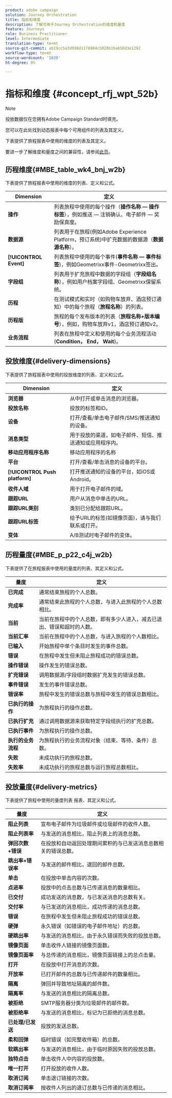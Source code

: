 ```yaml
---
product: adobe campaign
solution: Journey Orchestration
title: 指标和维度
description: 了解可用于Journey Orchestration的维度和量度
feature: Journeys
role: Business Practitioner
level: Intermediate
translation-type: tm+mt
source-git-commit: ab19cc5a3d998d1178984c5028b1ba650d3e1292
workflow-type: tm+mt
source-wordcount: '1039'
ht-degree: 0%

---
```



# 指标和维度 {#concept_rfj_wpt_52b}

>[!NOTE]
>
>投放数据仅在您拥有Adobe Campaign Standard时填充。

您可以在此处找到动态报表中每个可用组件的列表及其定义。

下表提供了旅程报表中使用的维度的列表及其定义。

要进一步了解维度和量度之间的兼容性，请参阅[此页](../assets/do-not-localize/dynamic_report_compatibility_journey.pdf)。

## 历程维度{#MBE_table_wk4_bnj_w2b}

下表提供了旅程报表中使用的维度的列表、定义和公式。

| Dimension | 定义 |
|--- |--- |
| **操作** | 列表旅程中使用的每个操作（**操作名称 — 操作标签**），例如推送 — 注销确认、电子邮件 — 奖励保真度。 |
| **数据源** | 列表用于在旅程(例如Adobe Experience Platform，预订系统)中扩充数据的数据源（**数据源名称**）。 |
| **[!UICONTROL Event]** | 列表旅程中使用的每个事件(**事件名称 — 事件标签**)，例如Geometrixx事件-Geometrixx签出。 |
| **字段组** | 列表用于扩充旅程中数据的字段组（**字段组名称**），例如用户档案字段组、Geometrixx保留系统。 |
| **历程** | 在测试模式和实时（如购物车放弃、酒店预订通知）中的每个旅程（**旅程名称**）的列表。 |
| **历程版** | 旅程的每个发布版本的列表（**旅程名称+版本编号**），例如，购物车放弃v1，酒店预订通知v2。 |
| **业务流程** | 列表在旅程中定义和使用的每个业务流程活动(**Condition， End， Wait**)。 |

## 投放维度{#delivery-dimensions}

下表提供了旅程报表中使用的投放维度的列表、定义和公式。

| Dimension | 定义 |
|--- |--- |
| **浏览器** | 从中打开或单击消息的浏览器。 |
| **投放名称** | 投放的标签和ID。 |
| **设备** | 打开/查看/单击电子邮件/SMS/推送通知的设备。 |
| **消息类型** | 用于投放的渠道，如电子邮件、短信、推送通知或应用程序内。 |
| **移动应用程序名称** | 移动应用程序的名称 |
| **平台** | 打开/查看/单击消息的设备的平台。 |
| **[!UICONTROL Push platform]** | 打开推送通知的设备的平台，如iOS或Android。 |
| **收件人域** | 用于打开电子邮件的域。 |
| **跟踪URL** | 用户从消息中单击的URL。 |
| **跟踪URL类别** | 类别已分配给跟踪URL。 |
| **跟踪URL标签** | 给予URL的标签(如镜像页面)，请与我们联系或打开。 |
| **变体** | A/B测试时电子邮件的变体。 |

## 历程量度{#MBE_p_p22_c4j_w2b}

下表提供了在旅程报表中使用的量度的列表、其定义和公式。

| 量度 | 定义 |
|--- |---|
| **已完成** | 通常结束旅程的个人总数。 |
| **完成率** | 通常结束此旅程的个人总数，与进入此旅程的个人总数相比。 |
| **当前** | 当前在旅程中的个人总数，即有多少人进入，减去已退出、错误和超时的人数。 |
| **当前汇率** | 当前在旅程中的个人总数，与进入旅程的个人数相比。 |
| **已输入** | 开始旅程中单个条目时发生的事件总数。 |
| **错误** | 在旅程中发生但未阻止旅程成功的错误总数。 |
| **操作错误** | 操作发生的错误总数。 |
| **扩充错误** | 调用数据源/字段组时数据扩充发生的错误总数。 |
| **事件错误** | 发生的事件错误总数。 |
| **错误率** | 旅程中发生的错误总数与旅程中发生的错误总数相比。 |
| **已执行的操作** | 为旅程执行的操作总数。 |
| **已执行扩充** | 通过调用数据源来获取特定字段组执行的扩充总数。 |
| **已执行事件** | 为旅程执行的操作总数。 |
| **执行的业务流程** | 为旅程执行的业务流程对象（结束、等待、条件）总数。 |
| **失败** | 未成功执行的旅程总数。 |
| **失败率** | 未成功执行的旅程总数与运行旅程总数相比。 |

## 投放量度{#delivery-metrics}

下表提供了旅程中使用的量度列表
报表、其定义和公式。

| 量度 | 定义 |
|--- |--- |
| **阻止列表** | 宣布电子邮件为垃圾邮件或垃圾邮件的收件人数。 |
| **阻止列表率** | 与发送的消息相比，阻止列表上的消息总数。 |
| **弹回次数+错误** | 在投放和自动返回处理期间累积的与已发送消息总数相关的错误总数。 |
| **跳出率+错误率** | 与发送的邮件相比，退回的邮件总数。 |
| **单击** | 在投放中单击内容的次数。 |
| **点进率** | 投放中的点击总数与已传递消息的数量相比。 |
| **已交付** | 成功发送的消息数，与已发送消息的总数有关。 |
| **交付率** | 与已发送的消息相比，成功传递的消息总数。 |
| **错误** | 在旅程中发生但未阻止旅程成功的错误总数。 |
| **硬弹** | 永久错误（如错误的电子邮件地址）的总数。 |
| **硬跳出率** | 与发送的消息相比，由于永久错误而失败的投放总数。 |
| **镜像页面** | 单击收件人链接的镜像页面数。 |
| **镜像页面率** | 与总传递的消息相比，镜像页面链接上的总点击量。 |
| **打开** | 在投放中打开消息的次数。 |
| **开放率** | 已打开邮件的总数与已传递邮件的数量相比。 |
| **隔离** | 弹回并导致地址隔离的邮件数。 |
| **隔离率** | 与发送的消息相比的隔离总数。 |
| **被拒绝** | SMTP服务器分类为垃圾邮件的邮件数。 |
| **被拒绝率** | 与发送的消息相比，标记为已拒绝的消息总数。 |
| **已处理/已发送** | 投放的发送总数。 |
| **柔和回弹** | 临时错误（如完整收件箱）的总数。 |
| **软跳出率** | 与发送的消息相比，由于临时原因失败的投放总数。 |
| **独特点击** | 单击收件人中内容的投放数。 |
| **唯一打开** | 打开投放的收件人数。 |
| **取消订阅** | 单击退订链接的次数。 |
| **取消订阅率** | 按收件人列出的退订总数与已传递的消息相比。 |
